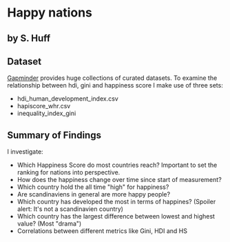 # Happy nations
## by S. Huff


## Dataset

[Gapminder](https://www.gapminder.org/) provides huge collections of curated datasets. To examine the relationship between hdi, gini and happiness score I make use of three sets: 

* hdi_human_development_index.csv
* hapiscore_whr.csv
* inequality_index_gini

## Summary of Findings

I investigate:

* Which Happiness Score do most countries reach? Important to set the ranking for nations into perspective. 
* How does the happiness change over time since start of measurement?
* Which country hold the all time "high" for happiness?
* Are scandinaviens in general are more happy people?
* Which country has developed the most in terms of happines? (Spoiler alert: It's not a scandinavien country)
* Which country has the largest difference between lowest and highest value? (Most "drama")
* Correlations between different metrics like Gini, HDI and HS


